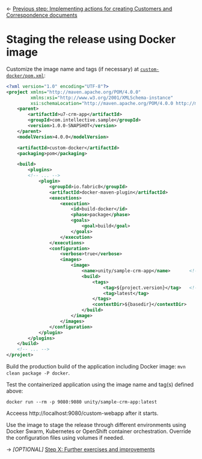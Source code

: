 &larr; [Previous step: Implementing actions for creating Customers and Correspondence documents](./step7-custom-actions.md)

# Staging the release using Docker image

Customize the image name and tags (if necessary) at [`custom-docker/pom.xml`](https://github.com/intellectivelab/u7-samples-crm-app/blob/master/custom-docker/pom.xml):
```xml
<?xml version="1.0" encoding="UTF-8"?>
<project xmlns="http://maven.apache.org/POM/4.0.0"
         xmlns:xsi="http://www.w3.org/2001/XMLSchema-instance"
         xsi:schemaLocation="http://maven.apache.org/POM/4.0.0 http://maven.apache.org/xsd/maven-4.0.0.xsd">
    <parent>
        <artifactId>u7-crm-app</artifactId>
        <groupId>com.intellective.sample</groupId>
        <version>1.0.0-SNAPSHOT</version>
    </parent>
    <modelVersion>4.0.0</modelVersion>

    <artifactId>custom-docker</artifactId>
    <packaging>pom</packaging>

    <build>
        <plugins>
        <!-- ... -->
            <plugin>
                <groupId>io.fabric8</groupId>
                <artifactId>docker-maven-plugin</artifactId>
                <executions>
                    <execution>
                        <id>build-docker</id>
                        <phase>package</phase>
                        <goals>
                            <goal>build</goal>
                        </goals>
                    </execution>
                </executions>
                <configuration>
                    <verbose>true</verbose>
                    <images>
                        <image>
                            <name>unity/sample-crm-app</name>       <!-- HERE -->
                            <build>
                                <tags>
                                    <tag>${project.version}</tag>   <!-- AND THERE -->
                                    <tag>latest</tag>
                                </tags>
                                <contextDir>${basedir}</contextDir>
                            </build>
                        </image>
                    </images>
                </configuration>
            </plugin>
        </plugins>
    </build>
    <!-- ... -->
</project>

```

Build the production build of the application including Docker image: `mvn clean package -P docker`.

Test the containerized application using the image name and tag(s) defined above:
```
docker run --rm -p 9080:9080 unity/sample-crm-app:latest
```
Acceess http://localhost:9080/custom-webapp after it starts.

Use the image to stage the release through different environments using Docker Swarm, Kubernetes or OpenShift 
container orchestration. Override the configuration files using volumes if needed.

&rarr; *[OPTIONAL]* [Step X: Further exercises and improvements](./stepX-further-exercises.md)